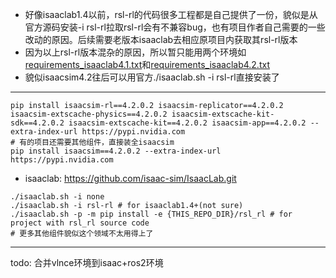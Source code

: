 + 好像isaaclab1.4以前，rsl-rl的代码很多工程都是自己提供了一份，貌似是从官方源码安装-i rsl-rl拉取rsl-rl会有不兼容bug，也有项目作者自己需要的一些改动的原因。后续需要老版本isaaclab去相应原项目内获取其rsl-rl版本
+ 因为以上rsl-rl版本混杂的原因，所以暂只能用两个环境如[requirements_isaaclab4.1.txt](requirements_isaaclab4.1.txt)和[requirements_isaaclab4.2.txt](requirements_isaaclab4.2.txt)
+ 貌似isaacsim4.2往后可以用官方./isaaclab.sh -i rsl-rl直接安装了
***************
```shell
pip install isaacsim-rl==4.2.0.2 isaacsim-replicator==4.2.0.2 isaacsim-extscache-physics==4.2.0.2 isaacsim-extscache-kit-sdk==4.2.0.2 isaacsim-extscache-kit==4.2.0.2 isaacsim-app==4.2.0.2 --extra-index-url https://pypi.nvidia.com
# 有的项目还需要其他组件，直接装全isaacsim
pip install isaacsim==4.2.0.2 --extra-index-url https://pypi.nvidia.com
```
+ isaaclab: https://github.com/isaac-sim/IsaacLab.git
```shell
./isaaclab.sh -i none
./isaaclab.sh -i rsl-rl # for isaaclab1.4+(not sure)
./isaaclab.sh -p -m pip install -e {THIS_REPO_DIR}/rsl_rl # for project with rsl_rl source code
# 更多其他组件貌似这个领域不太用得上了
```
***************
todo: 合并vlnce环境到isaac+ros2环境